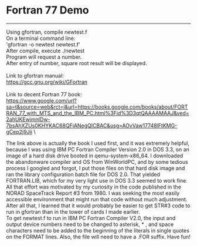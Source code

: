 # Fortran 77 Demo
---
Using gfortran, compile newtest.f \
On a terminal command line: \
   'gfortran -o newtest newtest.f' \
After compile, execute ./newtest \
Program will request a number. \
After entry of number, square root result will be displayed. \
\
Link to gfortran manual: \
https://gcc.gnu.org/wiki/GFortran \
\
Link to decent Fortran 77 book: \
https://www.google.com/url?sa=t&source=web&rct=j&url=https://books.google.com/books/about/FORTRAN_77_with_MTS_and_the_IBM_PC.html%3Fid%3D3qtQAAAAMAAJ&ved=2ahUKEwimnIDw-7bsAhXZUs0KHYKAC68QFjANegQICBAC&usg=AOvVaw17748lFtKMG-gCep2j9Jji \

The link above is actually the book I used first, and it was extremely helpful, because I was using IBM PC Fortran Compiler Version 2.0 in DOS 3.3, on an image of a hard disk drive booted in qemu-system-x86_64. I downloaded the abandonware compiler and OS from WinWorldPC, and by some tedious process I googled and forgot, I put those files on that hard disk image and ran the library configuration batch file for DOS 2.0. That yielded FORTRAN.LIB, which for my very light use in DOS 3.3 seemed to work fine. All that effort was motivated by my curiosity in the code published in the NORAD SpaceTrack Report #3 from 1980. I was seeking the most easily accessible environment that might run that code without much adjustment. After all that, I learned that it would probably be easier to get STR#3 code to run in gfortran than in the tower of cards I made earlier. \
To get newtest.f to run in IBM PC Fortran Compiler V2.0, the input and output device numbers need to be changed to asterisk, * , and space characters need to be added to the beginning of the literals in single quotes on the FORMAT lines. Also, the file will need to have a .FOR suffix. Have fun!






